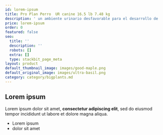 ```yaml
---
id: lorem-ipsum
title: Pro Plan Perro  UR canine 16.5 lb 7.48 kg
description: ' un ambiente urinario desfavorable para el desarrollo de cristales de estruvitas esterils. Ayuda a disolver piedra de estruvita y prevenir la formación de urolitos de oxalato de calcio.'
price: lorem-ipsum
order: 0
featured: false
seo:
  title: ''
  description: ''
  robots: []
  extra: []
  type: stackbit_page_meta
layout: product
default_thumbnail_image: images/good-maple.png
default_original_image: images/ultra-basil.png
category: category/bigplants.md
---
```

## Lorem ipsum

Lorem ipsum dolor sit amet, **consectetur adipiscing elit**, sed do eiusmod tempor incididunt ut labore et dolore magna aliqua.

- Lorem ipsum
- dolor sit amet